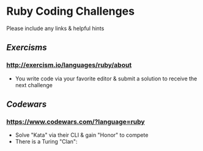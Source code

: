 # Ruby Coding Challenges
Please include any links & helpful hints

## *Exercisms*
### http://exercism.io/languages/ruby/about
* You write code via your favorite editor & submit a solution to receive the next challenge

## *Codewars*
### https://www.codewars.com/?language=ruby
* Solve "Kata" via their CLI & gain "Honor" to compete
* There is a Turing "Clan": 
